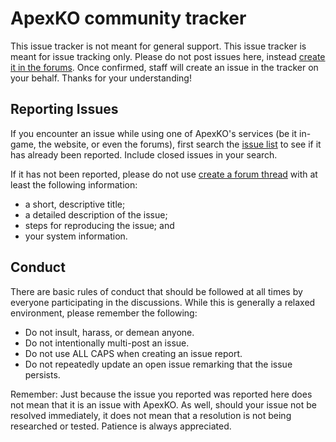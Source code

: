 ApexKO community tracker
=========================

This issue tracker is not meant for general support. This issue tracker is meant for issue tracking only.
Please do not post issues here, instead [create it in the forums](http://forum.apexko.com/forum/12-bug-report/). Once confirmed, staff will create an issue in the tracker on your behalf. Thanks for your understanding!

Reporting Issues
----------------

If you encounter an issue while using one of ApexKO's services (be it in-game, the website, or even the forums), first search the [issue list](https://github.com/ApexKO/issue-tracking/issues) to see if it has already been reported. Include closed issues in your search. 

If it has not been reported, please do not use [create a forum thread](http://forum.apexko.com/index.php?app=forums&module=post&section=post&do=new_post&f=12) with at least the following information:

- a short, descriptive title;
- a detailed description of the issue;
- steps for reproducing the issue; and
- your system information.

Conduct
-------

There are basic rules of conduct that should be followed at all times by everyone participating in the discussions.  While this is generally a relaxed environment, please remember the following:

- Do not insult, harass, or demean anyone.
- Do not intentionally multi-post an issue.
- Do not use ALL CAPS when creating an issue report.
- Do not repeatedly update an open issue remarking that the issue persists.

Remember: Just because the issue you reported was reported here does not mean that it is an issue with ApexKO.  As well, should your issue not be resolved immediately, it does not mean that a resolution is not being researched or tested.  Patience is always appreciated.